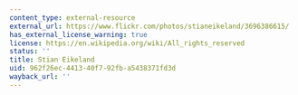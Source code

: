 ```yaml
---
content_type: external-resource
external_url: https://www.flickr.com/photos/stianeikeland/3696386615/
has_external_license_warning: true
license: https://en.wikipedia.org/wiki/All_rights_reserved
status: ''
title: Stian Eikeland
uid: 962f26ec-4413-40f7-92fb-a5438371fd3d
wayback_url: ''
---
```

